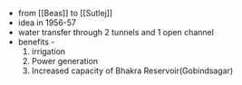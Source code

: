 - from [[Beas]] to [[Sutlej]]
- idea in 1956-57
- water transfer through 2 tunnels and 1 open channel
- benefits - 
	1. irrigation
	2. Power generation
	3. Increased capacity of Bhakra Reservoir(Gobindsagar)